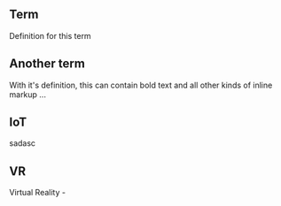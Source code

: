 ## Term
Definition for this term 

## Another term
With it's definition, this can contain bold text and all other kinds of inline markup ...

## IoT
sadasc

## VR
Virtual Reality - 